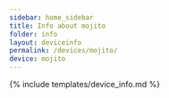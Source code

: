 ```yaml
---
sidebar: home_sidebar
title: Info about mojito
folder: info
layout: deviceinfo
permalink: /devices/mojito/
device: mojito
---
```

{% include templates/device_info.md %}
